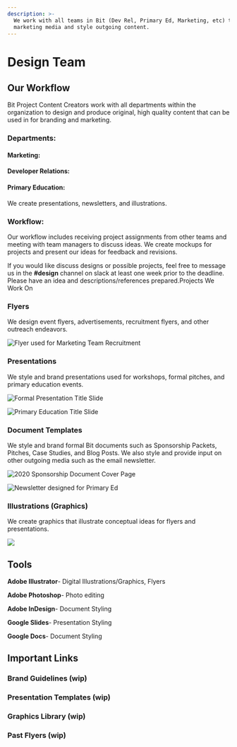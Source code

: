 ```yaml
---
description: >-
  We work with all teams in Bit (Dev Rel, Primary Ed, Marketing, etc) to create
  marketing media and style outgoing content.
---
```


# Design Team

## Our Workflow

Bit Project Content Creators work with all departments within the organization to design and produce original, high quality content that can be used in for branding and marketing.

### Departments:

#### Marketing:

#### Developer Relations:

#### Primary Education:

We create presentations, newsletters, and illustrations.

### Workflow:

Our workflow includes receiving project assignments from other teams and meeting with team managers to discuss ideas. We create mockups for projects and present our ideas for feedback and revisions.

If you would like discuss designs or possible projects, feel free to message us in the **\#design** channel on slack at least one week prior to the deadline. Please have an idea and descriptions/references prepared.Projects We Work On 

### Flyers

We design event flyers, advertisements, recruitment flyers, and other outreach endeavors.  

![Flyer used for Marketing Team Recruitment](../../.gitbook/assets/growthmarketingflyer_4.5-02.png)

### Presentations 

We style and brand presentations used for workshops, formal pitches, and primary education events.   

![Formal Presentation Title Slide](../../.gitbook/assets/coverupdated.jpg)

![Primary Education Title Slide](../../.gitbook/assets/after-cover.jpg)

### Document Templates

We style and brand formal Bit documents such as Sponsorship Packets, Pitches, Case Studies, and Blog Posts. We also style and provide input on other outgoing media such as the email newsletter.   

![2020 Sponsorship Document Cover Page](../../.gitbook/assets/sponsorcover-01.png)

![Newsletter designed for Primary Ed](../../.gitbook/assets/newsletter-2pg2-02.png)

### Illustrations \(Graphics\)

We create graphics that illustrate conceptual ideas for flyers and presentations.

![](../../.gitbook/assets/screen-shot-2020-04-12-at-11.27.57-pm.png)

## Tools

**Adobe Illustrator**- Digital Illustrations/Graphics, Flyers

**Adobe Photoshop**- Photo editing

**Adobe InDesign**- Document Styling

**Google Slides**- Presentation Styling

**Google Docs**- Document Styling

## Important Links

### Brand Guidelines \(wip\)

### Presentation Templates \(wip\)

### Graphics Library \(wip\)

### Past Flyers \(wip\)



